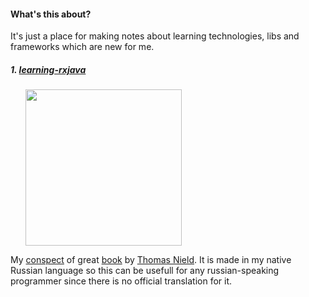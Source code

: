 #### What's this about?
It's just a place for making notes about learning technologies, libs and frameworks which are new for me.

##### 1. [learning-rxjava](https://github.com/rcd27/learning-rx-java-ru/tree/master/learning-rxjava)

<ul>
<img src="https://github.com/rcd27/learning-rxjava-ru/blob/master/learning-rxjava/learning-rxjava.jpg" width="250">
</ul>

My [conspect](https://github.com/rcd27/workbook/blob/master/learning-rxjava/conspect.md) 
of great [book](https://www.packtpub.com/application-development/learning-rxjava)
by [Thomas Nield](https://github.com/thomasnield).
It is made in my native Russian language so this can be usefull for any russian-speaking programmer since there is no
official translation for it.
